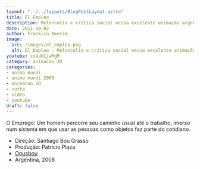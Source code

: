 ```yaml
---
layout: "../../layouts/BlogPostLayout.astro"
title: El Empleo
description: Melancolia e crítica social nessa excelente animação argentina
date: 2011-10-02
author: Franklin Amorim
image:
  src: /images/el_empleo.png
  alt: El Empleo - Melancolia e crítica social nessa excelente animação argentina
youtube: cxUuU1jwMgM
category: animacao 2D
categories:
- anima mundi
- anima mundi 2008
- animacao 2D
- curta
- video
- youtube
draft: false
---
```


O Emprego: Um homem percorre seu caminho usual até o trabalho, imerso num sistema em que usar as pessoas como objetos faz parte do cotidiano. 
- Direção: Santiago Bou Grasso 
- Produção: Patricio Plaza 
- [ Opusbou](http://www.opusbou.com.ar/) 
- Argentina, 2008
